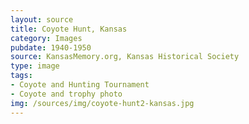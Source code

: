 ```yaml
---
layout: source
title: Coyote Hunt, Kansas
category: Images
pubdate: 1940-1950
source: KansasMemory.org, Kansas Historical Society 
type: image
tags: 
- Coyote and Hunting Tournament 
- Coyote and trophy photo
img: /sources/img/coyote-hunt2-kansas.jpg
---
```

